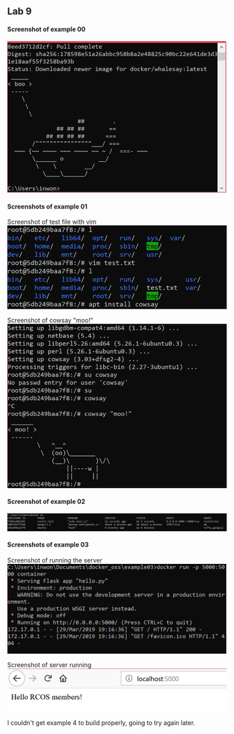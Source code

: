 ## Lab 9


#### Screenshot of example 00  
![example 0](images/lab9/ex00.PNG)

#### Screenshots of example 01  
Screenshot of test file with vim  
![example 01](images/lab9/ex01_00.PNG)

Screenshot of cowsay "moo!"  
![example 01](images/lab9/ex01_01.PNG)

#### Screenshot of example 02

![c](images/lab9/ex02.PNG)

#### Screenshots of example 03

Screenshot of running the server  
![c](images/lab9/ex03_00.PNG)

Screenshot of server running  
![c](images/lab9/ex03_01.PNG)

I couldn't get example 4 to build properly, going to try again later.